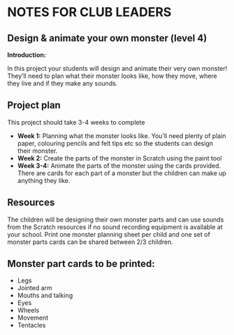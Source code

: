 # NOTES FOR CLUB LEADERS
## Design & animate your own monster (level 4)

__Introduction:__

In this project your students will design and animate their very own monster! They’ll need to plan what their monster looks like, how they move, where they live and if they make any sounds.

## Project plan

This project should take 3-4 weeks to complete

* __Week 1:__ Planning what the monster looks like. You’ll need plenty of plain paper, colouring pencils and felt tips etc so the students can design their monster.
* __Week 2:__ Create the parts of the monster in Scratch using the paint tool
* __Week 3-4:__ Animate the parts of the monster using the cards provided. There are cards for each part of a monster but the children can make up anything they like.

## Resources

The children will be designing their own monster parts and can use sounds from the Scratch resources if no sound recording equipment is available at your school. Print one monster planning sheet per child and one set of monster parts cards can be shared between 2/3 children.

## Monster part cards to be printed:

* Legs
* Jointed arm
* Mouths and talking
* Eyes
* Wheels
* Movement
* Tentacles
